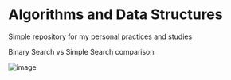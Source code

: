 # Algorithms and Data Structures
Simple repository for my personal practices and studies

Binary Search vs Simple Search comparison

![image](https://user-images.githubusercontent.com/20568405/206935816-8a33a467-a371-496f-b917-c2962a162389.png)

